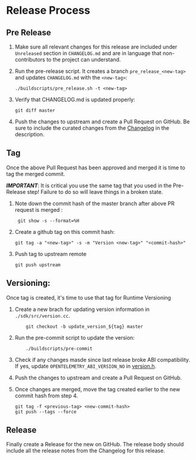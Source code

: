 # Release Process

## Pre Release

1. Make sure all relevant changes for this release are included under `Unreleased` section in `CHANGELOG.md` and are in language that non-contributors to the project can understand.

2. Run the pre-release script. It creates a branch `pre_release_<new-tag>` and updates `CHANGELOG.md` with the `<new-tag>`:
    ```console
    ./buildscripts/pre_release.sh -t <new-tag>
    ```
3. Verify that CHANGELOG.md is updated properly:
    ```
    git diff master
    ```
4. Push the changes to upstream and create a Pull Request on GitHub.
    Be sure to include the curated changes from the [Changelog](./CHANGELOG.md) in the description.

## Tag

Once the above Pull Request has been approved and merged it is time to tag the merged commit.

***IMPORTANT***: It is critical you use the same tag that you used in the Pre-Release step!
Failure to do so will leave things in a broken state.

1. Note down the commit hash of the master branch after above PR request is merged : <commit-hash>
    ```
     git show -s --format=%H
    ```
2. Create a github tag on this commit hash:
    ```
    git tag -a "<new-tag>" -s -m "Version <new-tag>" "<commit-hash>"

3. Push tag to upstream remote
    ```
    git push upstream
    ```

## Versioning:

Once tag is created, it's time to use that tag for Runtime Versioning

1. Create a new brach for updating version information in `./sdk/src/version.cc`.
    ```
        git checkout -b update_version_${tag} master
    ```
2. Run the pre-commit script to update the version:
    ```console
        ./buildscripts/pre-commit
    ```

3. Check if any changes masde since last release broke ABI compatibility. If yes, update `OPENTELEMETRY_ABI_VERSION_NO` in [version.h](./api/include/opentelemetry/version.h).

4. Push the changes to upstream and create a Pull Request on GitHub.

5. Once changes are merged, move the tag created earlier to the new commit hash from step 4.

    ```
    git tag -f <previous-tag> <new-commit-hash>
    git push --tags --force

    ```

## Release
Finally create a Release for the new <new-tag> on GitHub. The release body should include all the release notes from the Changelog for this release.
